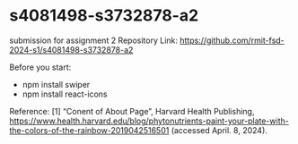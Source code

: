 # s4081498-s3732878-a2
submission for assignment 2
Repository Link: https://github.com/rmit-fsd-2024-s1/s4081498-s3732878-a2

Before you start: 
- npm install swiper
- npm install react-icons

Reference:
    [1] “Conent of About Page”, Harvard Health Publishing, https://www.health.harvard.edu/blog/phytonutrients-paint-your-plate-with-the-colors-of-the-rainbow-2019042516501 (accessed April. 8, 2024). 
